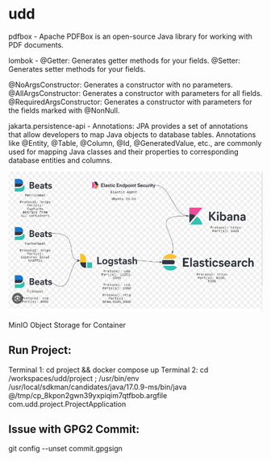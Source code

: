 # udd

pdfbox - Apache PDFBox is an open-source Java library for working with PDF documents.

lombok - 
@Getter: Generates getter methods for your fields.
@Setter: Generates setter methods for your fields.

@NoArgsConstructor: Generates a constructor with no parameters.
@AllArgsConstructor: Generates a constructor with parameters for all fields.
@RequiredArgsConstructor: Generates a constructor with parameters for the fields marked with @NonNull.


jakarta.persistence-api - Annotations: JPA provides a set of annotations that allow developers to map Java objects to database tables. Annotations like @Entity, @Table, @Column, @Id, @GeneratedValue, etc., are commonly used for mapping Java classes and their properties to corresponding database entities and columns.

![Alt text](image.png)

MinIO Object Storage for Container

## Run Project:

Terminal 1: cd project && docker compose up
Terminal 2: cd /workspaces/udd/project ; /usr/bin/env /usr/local/sdkman/candidates/java/17.0.9-ms/bin/java @/tmp/cp_8kpon2gwn39yxpiqim7qtfbob.argfile com.udd.project.ProjectApplication

## Issue with GPG2 Commit:

git config --unset commit.gpgsign